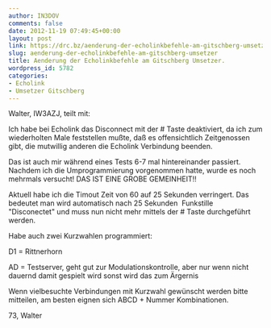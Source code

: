 ```yaml
---
author: IN3DOV
comments: false
date: 2012-11-19 07:49:45+00:00
layout: post
link: https://drc.bz/aenderung-der-echolinkbefehle-am-gitschberg-umsetzer/
slug: aenderung-der-echolinkbefehle-am-gitschberg-umsetzer
title: Aenderung der Echolinkbefehle am Gitschberg Umsetzer.
wordpress_id: 5782
categories:
- Echolink
- Umsetzer Gitschberg
---
```


Walter, IW3AZJ, teilt mit:




Ich habe bei Echolink das Disconnect mit der # Taste deaktiviert, da ich zum wiederholten Male feststellen mußte, daß es offensichtlich Zeitgenossen gibt, die mutwillig anderen die Echolink Verbindung beenden.




Das ist auch mir während eines Tests 6-7 mal hintereinander passiert. Nachdem ich die Umprogrammierung vorgenommen hatte, wurde es noch mehrmals versucht! DAS IST EINE GROBE GEMEINHEIT!!




Aktuell habe ich die Timout Zeit von 60 auf 25 Sekunden verringert. Das bedeutet man wird automatisch nach 25 Sekunden  Funkstille "Disconectet" und muss nun nicht mehr mittels der # Taste durchgeführt werden.




Habe auch zwei Kurzwahlen programmiert:




D1 = Rittnerhorn


AD = Testserver, geht gut zur Modulationskontrolle, aber nur wenn nicht dauernd damit gespielt wird sonst wird das zum Ärgernis


Wenn vielbesuchte Verbindungen mit Kurzwahl gewünscht werden bitte mitteilen, am besten eignen sich ABCD + Nummer Kombinationen.




73, Walter
